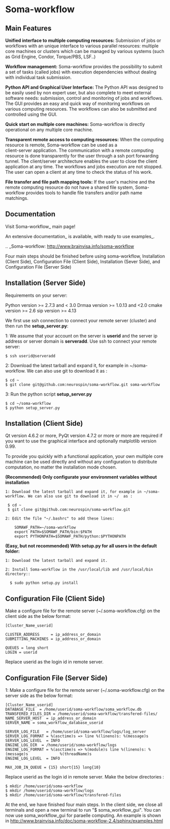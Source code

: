 
Soma-workflow
=============


Main Features
-------------

  **Unified interface to multiple computing resources:** 
    Submission of jobs or workflows with an unique interface to various 
    parallel resources: multiple core machines or clusters which can be 
    managed by various systems (such as Grid Engine, Condor, Torque/PBS, LSF..)

  **Workflow management:**
    Soma-workflow provides the possibility to submit a set of tasks (called jobs) 
    with execution dependencies without dealing with individual task submission.

  **Python API and Graphical User Interface:**
    The Python API was designed to be easily used by non expert user, but also
    complete to meet external software needs: submission, control and monitoring 
    of jobs and workflows. The GUI provides an easy and quick way of monitoring 
    workflows on various computing resources. The workflows can also be 
    submitted and controlled using the GUI.

  **Quick start on multiple core machines:**
    Soma-workflow is directly operational on any multiple core machine. 
    
  **Transparent remote access to computing resources:** 
    When the computing resource is remote, Soma-workflow can be used as a   
    client-server application. The communication with a remote computing 
    resource is done transparently for the user through a ssh port forwarding 
    tunnel. The client/server architecture enables the user to close the client 
    application at any time. The workflows and jobs execution are not stopped. 
    The user can open a client at any time to check the status of his 
    work.

  **File transfer and file path mapping tools:** 
    If the user's machine and the remote computing resource do not have a shared 
    file system, Soma-workflow provides tools to handle file transfers and/or 
    path name matchings.

Documentation
-------------

  Visit Soma-workflow_ main page!

  An extensive documentation_ is available, with ready to use examples_.

  .. _Soma-workflow: http://www.brainvisa.info/soma-workflow


  Four main steps should be finished before using soma-workflow, Installation (Client Side), Configuration File (Client Side), Installation (Sever Side), and Configuration File (Server Side)


Installation (Server Side)
------------
  
  Requirements on your server:

  Python version >= 2.7.3 and < 3.0
  Drmaa version >= 1.0.13 and <2.0
  cmake version >= 2.6
  sip version >= 4.13

  We first use ssh connection to connect your remote server (cluster) and then run the **setup_server.py**: 

  1: We assume that your account on the server is **userid** and the server ip address or server domain is **serveradd**. Use ssh to connect your remote server:

    $ ssh userid@serveradd

  2: Download the latest tarball and expand it, for example in ~/soma-workflow. We can also use git to download it as :

    $ cd ~
    $ git clone git@github.com:neurospin/soma-workflow.git soma-workflow

  3: Run the python script **setup_server.py**
       
    $ cd ~/soma-workflow
    $ python setup_server.py

Installation (Client Side)
------------

  Qt version 4.6.2 or more, PyQt version 4.7.2 or more or
  more are required if you want to use the graphical interface and optionally matplotlib version 0.99.

  To provide you quickly with a functional application, your own multiple core 
  machine can be used directly and without any configuration to distribute 
  computation, no matter the installation mode chosen.


  **(Recommended) Only configurate your environment variables without installation**

    1: Download the latest tarball and expand it, for example in ~/soma-workflow. We can also use git to download it in ~/  as : 

     $ cd ~
     $ git clone git@github.com:neurospin/soma-workflow.git

    2: Edit the file "~/.bashrc" to add these lines:

        SOMAWF_PATH=~/soma-workflow
        export PATH=$SOMAWF_PATH/bin:$PATH
        export PYTHONPATH=$SOMAWF_PATH/python:$PYTHONPATH

  **(Easy, but not recommended) With setup.py for all users in the default folder:**

    1: Download the latest tarball and expand it.

    2: Install Soma-workflow in the /usr/local/lib and /usr/local/bin directory::

      $ sudo python setup.py install 



Configuration File (Client Side)
------------

  Make a configure file for the remote server (~/.soma-workflow.cfg) on the client side as the below format:

    [Cluster_Name_userid]

    CLUSTER_ADDRESS     = ip_address_or_domain
    SUBMITTING_MACHINES = ip_address_or_domain

    QUEUES = long short
    LOGIN = userid

   Replace userid as the login id in remote server.


Configuration File (Server Side)
------------
       
  1: Make a configure file for the remote server (~/.soma-workflow.cfg) on the server side as the below format:
   
	[Cluster_Name_userid]
	DATABASE_FILE  = /home/userid/soma-workflow/soma_workflow.db
	TRANSFERED_FILES_DIR = /home/userid/soma-workflow/transfered-files/
	NAME_SERVER_HOST  = ip_address_or_domain
	SERVER_NAME = soma_workflow_database_userid

	SERVER_LOG_FILE   = /home/userid/soma-workflow/logs/log_server
	SERVER_LOG_FORMAT = %(asctime)s => line %(lineno)s: %(message)s
	SERVER_LOG_LEVEL  = INFO
	ENGINE_LOG_DIR  = /home/userid/soma-workflow/logs
	ENGINE_LOG_FORMAT = %(asctime)s => %(module)s line %(lineno)s: %(message)s              %(threadName)s
	ENGINE_LOG_LEVEL  = INFO

	MAX_JOB_IN_QUEUE = {15} short{15} long{10}

   Replace userid as the login id in remote server. Make the below directories :

	$ mkdir /home/userid/soma-workflow
	$ mkdir /home/userid/soma-workflow/logs
	$ mkdir /home/userid/soma-workflow/transfered-files


At the end, we have finished four main steps. In the client side, we close all terminals and open a new terminal to run "$ soma_workflow_gui". 
You can now use soma_workflow_gui for paraelle computing. An example is shown in 
http://www.brainvisa.info/doc/soma-workflow-2.4/sphinx/examples.html



